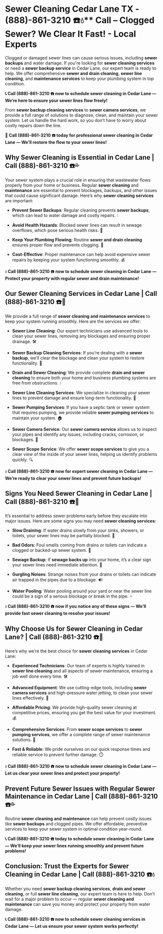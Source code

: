 # Sewer Cleaning Cedar Lane TX - (888)-861-3210 ☎️💧** Call – Clogged Sewer? We Clear It Fast! - Local Experts

Clogged or damaged sewer lines can cause serious issues, including **sewer backups** and water damage. If you're looking for **sewer cleaning services** or need a **sewer backup service** in Cedar Lane, our expert team is ready to help. We offer comprehensive **sewer and drain cleaning**, **sewer line cleaning**, and **maintenance services** to keep your plumbing system in top condition.

**📞 Call (888)-861-3210 ☎️ now to schedule sewer cleaning in Cedar Lane — We’re here to ensure your sewer lines flow freely!**

From **sewer backup cleaning services** to **sewer camera services**, we provide a full range of solutions to diagnose, clean, and maintain your sewer system. Let us handle the hard work, so you don’t have to worry about costly repairs down the line.

**🚨 Call (888)-861-3210 ☎️ today for professional sewer cleaning in Cedar Lane — We’ll restore the flow to your sewer lines!**

## **Why Sewer Cleaning is Essential in Cedar Lane | Call (888)-861-3210 ☎️💦**

Your sewer system plays a crucial role in ensuring that wastewater flows properly from your home or business. Regular **sewer cleaning** and **maintenance** are essential to prevent blockages, backups, and other issues that could cause significant damage. Here’s why **sewer cleaning services** are important:

- **Prevent Sewer Backups**: Regular cleaning prevents **sewer backups**, which can lead to water damage and costly repairs. 💧
- **Avoid Health Hazards**: Blocked sewer lines can result in sewage overflows, which pose serious health risks. 🦠
- **Keep Your Plumbing Flowing**: Routine **sewer and drain cleaning** ensures proper flow and prevents clogging. 🚿
- **Cost-Effective**: Proper maintenance can help avoid expensive sewer repairs by keeping your system functioning smoothly. 💰

**💧 Call (888)-861-3210 ☎️ now to schedule sewer cleaning in Cedar Lane — Protect your property with regular sewer and drain maintenance!**

## **Our Sewer Cleaning Services in Cedar Lane | Call (888)-861-3210 ☎️🔧**

We provide a full range of **sewer cleaning and maintenance services** to keep your system running smoothly. Here are the services we offer:

- **Sewer Line Cleaning**: Our expert technicians use advanced tools to clean your sewer lines, removing any blockages and ensuring proper drainage. 🛠️
- **Sewer Backup Cleaning Services**: If you’re dealing with a **sewer backup**, we’ll clear the blockage and clean your system to restore functionality. 🚽
- **Drain and Sewer Cleaning**: We provide complete **drain and sewer cleaning** to ensure both your home and business plumbing systems are free from obstructions. 💧
- **Sewer Line Cleaning Services**: We specialize in cleaning your sewer lines to prevent damage and ensure long-term functionality. 🔧
- **Sewer Pumping Services**: If you have a septic tank or sewer system that requires pumping, we provide reliable **sewer pumping services** to maintain your system. 🏠
- **Sewer Camera Service**: Our **sewer camera service** allows us to inspect your pipes and identify any issues, including cracks, corrosion, or blockages. 🎥
- **Sewer Scope Service**: We offer **sewer scope services** to give you a clear view of the inside of your sewer lines, helping us identify problems quickly. 🔍

**💧 Call (888)-861-3210 ☎️ now for expert sewer cleaning in Cedar Lane — We’re ready to clear your sewer lines and prevent future backups!**

## **Signs You Need Sewer Cleaning in Cedar Lane | Call (888)-861-3210 ☎️🚨**

It’s essential to address sewer problems early before they escalate into major issues. Here are some signs you may need **sewer cleaning services**:

- **Slow Draining**: If water drains slowly from your sinks, showers, or toilets, your sewer lines may be partially blocked. 🚿
- **Bad Odors**: Foul smells coming from drains or toilets can indicate a clogged or backed-up sewer system. 💩
- **Sewage Backup**: If **sewage backs up** into your home, it’s a clear sign your sewer lines need immediate attention. 🚽
- **Gurgling Noises**: Strange noises from your drains or toilets can indicate air trapped in the pipes due to a blockage. 🔊
- **Water Pooling**: Water pooling around your yard or near the sewer line could be a sign of a serious blockage or break in the pipe. 💦

**💧 Call (888)-861-3210 ☎️ now if you notice any of these signs — We’ll provide fast sewer cleaning to resolve your issues!**

## **Why Choose Us for Sewer Cleaning in Cedar Lane? | Call (888)-861-3210 ☎️🌟**

Here’s why we’re the best choice for **sewer cleaning services** in Cedar Lane:

- **Experienced Technicians**: Our team of experts is highly trained in **sewer line cleaning** and all aspects of sewer maintenance, ensuring a job well done every time. 🛠️
- **Advanced Equipment**: We use cutting-edge tools, including **sewer camera services** and high-pressure water jetting, to clean your sewer lines effectively. 🎥
- **Affordable Pricing**: We provide high-quality sewer cleaning at competitive prices, ensuring you get the best value for your investment. 💰
- **Comprehensive Services**: From **sewer scope services** to **sewer pumping services**, we offer a complete range of sewer maintenance solutions. 🔧
- **Fast & Reliable**: We pride ourselves on our quick response times and reliable service to prevent further damage. ⏱️

**💧 Call (888)-861-3210 ☎️ now to schedule sewer cleaning in Cedar Lane — Let us clear your sewer lines and protect your property!**

## **Prevent Future Sewer Issues with Regular Sewer Maintenance in Cedar Lane | Call (888)-861-3210 ☎️💦**

Routine **sewer cleaning and maintenance** can help prevent costly issues like **sewer backups** and clogged pipes. We offer affordable, preventive services to keep your sewer system in optimal condition year-round.

**📞 Call (888)-861-3210 ☎️ today to schedule sewer cleaning in Cedar Lane — We’ll keep your sewer lines running smoothly and prevent future problems!**

## **Conclusion: Trust the Experts for Sewer Cleaning in Cedar Lane | Call (888)-861-3210 ☎️💧**

Whether you need **sewer backup cleaning services**, **drain and sewer cleaning**, or full **sewer line cleaning**, our expert team is here to help. Don’t wait for a major problem to occur — regular **sewer cleaning and maintenance** can save you money and protect your property from water damage.

**📞 Call (888)-861-3210 ☎️ now to schedule sewer cleaning services in Cedar Lane — Let us ensure your sewer system works perfectly!**
